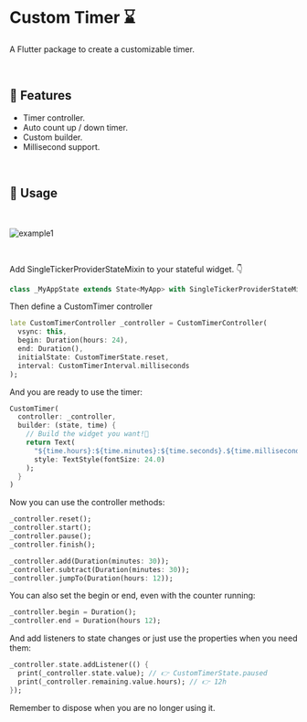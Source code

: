 # Custom Timer ⌛

A Flutter package to create a customizable timer.

<br>

## 🎉 Features

- Timer controller.
- Auto count up / down timer.
- Custom builder.
- Millisecond support.

<br>

## 📌 Usage

<br>

![example1](https://user-images.githubusercontent.com/44307990/147802076-3206db9d-d5f6-4ce4-a3f9-7e139910d822.gif)

<br>

Add SingleTickerProviderStateMixin to your stateful widget. 👇

```dart
class _MyAppState extends State<MyApp> with SingleTickerProviderStateMixin {
```

Then define a CustomTimer controller

```dart
late CustomTimerController _controller = CustomTimerController(
  vsync: this,
  begin: Duration(hours: 24),
  end: Duration(),
  initialState: CustomTimerState.reset,
  interval: CustomTimerInterval.milliseconds
);
```

And you are ready to use the timer:

```dart
CustomTimer(
  controller: _controller,
  builder: (state, time) {
    // Build the widget you want!🎉
    return Text(
      "${time.hours}:${time.minutes}:${time.seconds}.${time.milliseconds}",
      style: TextStyle(fontSize: 24.0)
    );
  }
)
```

Now you can use the controller methods:

```dart
_controller.reset();
_controller.start();
_controller.pause();
_controller.finish();

_controller.add(Duration(minutes: 30));
_controller.subtract(Duration(minutes: 30));
_controller.jumpTo(Duration(hours: 12));
```

You can also set the begin or end, even with the counter running:
```dart
_controller.begin = Duration();
_controller.end = Duration(hours 12);
```


And add listeners to state changes or just use the properties when you need them:

```dart
_controller.state.addListener(() {
  print(_controller.state.value); // 👉 CustomTimerState.paused
  print(_controller.remaining.value.hours); // 👉 12h
});
```

Remember to dispose when you are no longer using it.

